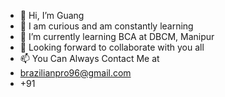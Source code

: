 - 👋 Hi, I’m Guang
- 👀 I am curious and am constantly learning
- 🌱 I’m currently learning BCA at DBCM, Manipur
- 💞️ Looking forward to collaborate with you all
- 📫 You Can Always Contact Me at
- brazilianpro96@gmail.com
- +91

<!---
Guang84/Guang84 is a ✨ special ✨ repository because its `README.md` (this file) appears on your GitHub profile.
You can click the Preview link to take a look at your changes.
--->
